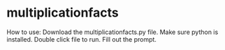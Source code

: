 # multiplicationfacts
How to use:
  Download the multiplicationfacts.py file.
  Make sure python is installed.
  Double click file to run. 
  Fill out the prompt.
